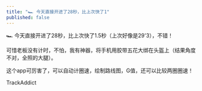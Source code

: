 ```yaml
---
title: "🏎️ 今天直接开进了28秒，比上次快了1"
published: false
---
```

🏎️ 今天直接开进了28秒，比上次快了1.5秒（上次好像是29&apos;3），不错！

可惜老板没有计时，不怕，我有神器，将手机用胶带五花大绑在头盔上（结果角度不对，全照的大腿）。

这个app可厉害了，可以自动计圈速，绘制路线图，G值，还可以比较两圈圈速！

TrackAddict